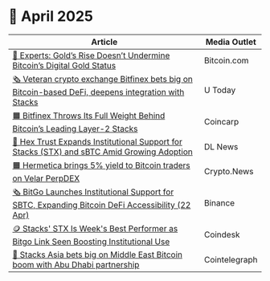 # 🔸 April 2025

<table><thead><tr><th width="511.89453125">Article</th><th>Media Outlet</th></tr></thead><tbody><tr><td><a href="https://news.bitcoin.com/experts-golds-rise-doesnt-undermine-bitcoins-digital-gold-status/">🧡 Experts: Gold’s Rise Doesn’t Undermine Bitcoin’s Digital Gold Status</a></td><td>Bitcoin.com</td></tr><tr><td><a href="https://u.today/bitfinex-lists-stx-token-by-stacks-becomes-network-signer">🗞️ Veteran crypto exchange Bitfinex bets big on Bitcoin-based DeFi, deepens integration with Stacks</a></td><td>U Today</td></tr><tr><td><a href="https://www.coincarp.com/learn/bitfinex-throws-its-full-weight-behind-bitcoins-leading-layer-2-stacks/">🟧 Bitfinex Throws Its Full Weight Behind Bitcoin’s Leading Layer-2 Stacks</a></td><td>Coincarp</td></tr><tr><td><a href="https://www.dlnews.com/research/external/hex-trust-expands-institutional-support-for-stacks-stx-and-sbtc-amid-growing-adoption/">🚀 Hex Trust Expands Institutional Support for Stacks (STX) and sBTC Amid Growing Adoption</a></td><td>DL News</td></tr><tr><td><a href="https://crypto.news/hermetica-brings-5-yield-to-bitcoin-traders-on-velar-perpdex/">🟧 Hermetica brings 5% yield to Bitcoin traders on Velar PerpDEX</a></td><td>Crypto.News</td></tr><tr><td><a href="https://www.binance.com/en/square/post/23264351434353">🗞️ BitGo Launches Institutional Support for SBTC, Expanding Bitcoin DeFi Accessibility (22 Apr)</a></td><td>Binance</td></tr><tr><td><a href="https://www.coindesk.com/markets/2025/04/25/stacks-stx-is-week-s-best-performer-as-bitgo-link-seen-boosting-institutional-use">🪙 Stacks' STX Is Week's Best Performer as Bitgo Link Seen Boosting Institutional Use</a></td><td>Coindesk</td></tr><tr><td><a href="https://cointelegraph.com/news/stacks-asia-adgm-partnership-boosts-bitcoin-adoption-middle-east">🚀 Stacks Asia bets big on Middle East Bitcoin boom with Abu Dhabi partnership</a></td><td>Cointelegraph</td></tr></tbody></table>
